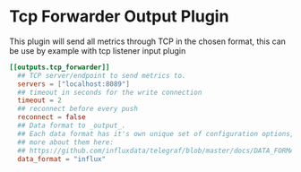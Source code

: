 
# Tcp Forwarder Output Plugin

This plugin will send all metrics through TCP in the chosen format, this can be 
use by example with tcp listener input plugin

```toml
[[outputs.tcp_forwarder]]
  ## TCP server/endpoint to send metrics to.
  servers = ["localhost:8089"]
  ## timeout in seconds for the write connection
  timeout = 2
  ## reconnect before every push
  reconnect = false
  ## Data format to _output_.
  ## Each data format has it's own unique set of configuration options, read
  ## more about them here:
  ## https://github.com/influxdata/telegraf/blob/master/docs/DATA_FORMATS_INPUT.md
  data_format = "influx"
```

